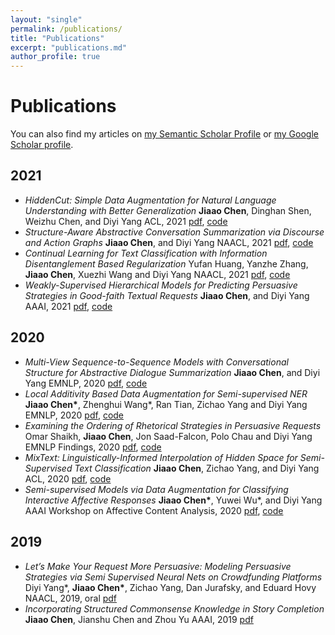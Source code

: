 ```yaml
---
layout: "single"
permalink: /publications/
title: "Publications"
excerpt: "publications.md"
author_profile: true
---
```


# Publications

You can also find my articles on [my Semantic Scholar Profile](https://www.semanticscholar.org/author/Jiaao-Chen/47739850) or [my Google Scholar profile](https://scholar.google.com/citations?user=Pi9IVvUAAAAJ&hl=en).

## 2021

- *HiddenCut: Simple Data Augmentation for Natural Language Understanding with Better Generalization*
  **Jiaao Chen**, Dinghan Shen, Weizhu Chen, and Diyi Yang
  ACL, 2021 [pdf](https://www.cc.gatech.edu/~jchen896/publication.html), [code](https://www.cc.gatech.edu/~jchen896/publication.html)
- *Structure-Aware Abstractive Conversation Summarization via Discourse and Action Graphs*
  **Jiaao Chen**, and Diyi Yang
  NAACL, 2021 [pdf](https://arxiv.org/abs/2104.08400), [code](https://github.com/GT-SALT/Structure-Aware-BART)
- *Continual Learning for Text Classification with Information Disentanglement Based Regularization*
  Yufan Huang, Yanzhe Zhang, **Jiaao Chen**, Xuezhi Wang and Diyi Yang
  NAACL, 2021 [pdf](https://arxiv.org/abs/2104.05489), [code](https://github.com/GT-SALT/IDBR)
- *Weakly-Supervised Hierarchical Models for Predicting Persuasive Strategies in Good-faith Textual Requests*
  **Jiaao Chen**, and Diyi Yang
  AAAI, 2021 [pdf](https://arxiv.org/abs/2101.06351), [code](https://github.com/GT-SALT/Persuasion_Strategy_WVAE)

## 2020

- *Multi-View Sequence-to-Sequence Models with Conversational Structure for Abstractive Dialogue Summarization*
  **Jiaao Chen**, and Diyi Yang
  EMNLP, 2020 [pdf](https://arxiv.org/abs/2010.01672), [code](https://github.com/GT-SALT/Multi-View-Seq2Seq)
- *Local Additivity Based Data Augmentation for Semi-supervised NER*
  **Jiaao Chen\***, Zhenghui Wang*, Ran Tian, Zichao Yang and Diyi Yang
  EMNLP, 2020 [pdf](https://arxiv.org/abs/2010.01677), [code](https://github.com/GT-SALT/LADA)
- *Examining the Ordering of Rhetorical Strategies in Persuasive Requests*
  Omar Shaikh, **Jiaao Chen**, Jon Saad-Falcon, Polo Chau and Diyi Yang
  EMNLP Findings, 2020 [pdf](https://arxiv.org/pdf/2010.04625.pdf), [code](https://github.com/GT-SALT/Persuasive-Orderings)
- *MixText: Linguistically-Informed Interpolation of Hidden Space for Semi-Supervised Text Classification*
  **Jiaao Chen**, Zichao Yang, and Diyi Yang
  ACL, 2020 [pdf](https://arxiv.org/abs/2004.12239), [code](https://github.com/GT-SALT/MixText)
- *Semi-supervised Models via Data Augmentation for Classifying Interactive Affective Responses*
  **Jiaao Chen\***, Yuwei Wu*, and Diyi Yang
  AAAI Workshop on Affective Content Analysis, 2020 [pdf](https://arxiv.org/abs/2004.10972), [code](https://github.com/GT-SALT/AAAI_CLF)

## 2019

- *Let’s Make Your Request More Persuasive: Modeling Persuasive Strategies via Semi Supervised Neural Nets on Crowdfunding Platforms*
  Diyi Yang*, **Jiaao Chen\***, Zichao Yang, Dan Jurafsky, and Eduard Hovy
  NAACL, 2019, oral [pdf](https://www.aclweb.org/anthology/N19-1364)
- *Incorporating Structured Commonsense Knowledge in Story Completion*
  **Jiaao Chen**, Jianshu Chen and Zhou Yu
  AAAI, 2019 [pdf](https://arxiv.org/abs/1811.00625)